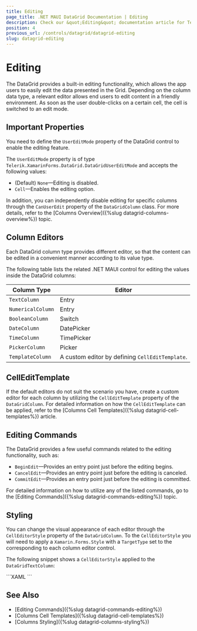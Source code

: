 ```yaml
---
title: Editing
page_title: .NET MAUI DataGrid Documentation | Editing
description: Check our &quot;Editing&quot; documentation article for Telerik DataGrid for .NET MAUI control.
position: 4
previous_url: /controls/datagrid/datagrid-editing
slug: datagrid-editing
---
```


# Editing

The DataGrid provides a built-in editing functionality, which allows the app users to easily edit the data presented in the Grid. Depending on the column data type, a relevant editor allows end users to edit content in a friendly environment. As soon as the user double-clicks on a certain cell, the cell is switched to an edit mode.

## Important Properties

You need to define the `UserEditMode` property of the DataGrid control to enable the editing feature.

The `UserEditMode` property is of type `Telerik.XamarinForms.DataGrid.DataGridUserEditMode` and accepts the following values:

* (Default) `None`&mdash;Editing is disabled.
* `Cell`&mdash;Enables the editing option.

In addition, you can independently disable editing for specific columns through the `CanUserEdit` property of the `DataGridColumn` class. For more details, refer to the [Columns Overview]({%slug datagrid-columns-overview%}) topic.

## Column Editors

Each DataGrid column type provides different editor, so that the content can be edited in a convenient manner according to its value type.

The following table lists the related .NET MAUI control for editing the values inside the DataGrid columns:

| Column Type 		| Editor 			|
|-------------------|-------------------|
| `TextColumn`		| Entry				|
| `NumericalColumn`	| Entry				|
| `BooleanColumn`		| Switch			|
| `DateColumn`		| DatePicker		|
| `TimeColumn`		| TimePicker		|
| `PickerColumn`		| Picker			|
| `TemplateColumn`	| A custom editor by defining `CellEditTemplate`. |

## CellEditTemplate

If the default editors do not suit the scenario you have, create a custom editor for each column by utilizing the `CellEditTemplate` property of the `DataGridColumn`. For detailed information on how the `CellEditTemplate` can be applied, refer to the [Columns Cell Templates]({%slug datagrid-cell-templates%}) article.

## Editing Commands

The DataGrid provides a few useful commands related to the editing functionality, such as:

* `BeginEdit`&mdash;Provides an entry point just before the editing begins.
* `CancelEdit`&mdash;Provides an entry point just before the editing is canceled.
* `CommitEdit`&mdash;Provides an entry point just before the editing is committed.

For detailed information on how to utilize any of the listed commands, go to the [Editing Commands]({%slug datagrid-commands-editing%}) topic.

## Styling

You can change the visual appearance of each editor through the `CellEditorStyle` property of the `DataGridColumn`. To the `CellEditorStyle` you will need to apply a `Xamarin.Forms.Style` with a `TargetType` set to the corresponding to each column editor control.

The following snippet shows a `CellEditorStyle` applied to the `DataGridTextColumn`:

<snippet id='datagrid-columnstyle-celleditor'/>
```XAML
<telerikDataGrid:DataGridTextColumn.CellEditorStyle>
    <Style TargetType="Entry">
        <Setter Property="FontSize" Value="Large"/>
        <Setter Property="FontAttributes" Value="Bold"/>
    </Style>
</telerikDataGrid:DataGridTextColumn.CellEditorStyle>
```

## See Also

- [Editing Commands]({%slug datagrid-commands-editing%})
- [Columns Cell Templates]({%slug datagrid-cell-templates%})
- [Columns Styling]({%slug datagrid-columns-styling%})
